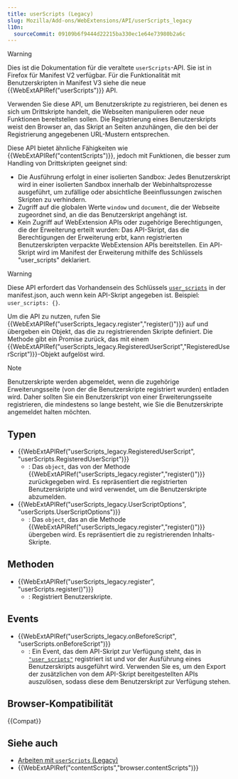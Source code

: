 ```yaml
---
title: userScripts (Legacy)
slug: Mozilla/Add-ons/WebExtensions/API/userScripts_legacy
l10n:
  sourceCommit: 09109b6f9444d22215ba330ec1e64e73980b2a6c
---
```


> [!WARNING]
> Dies ist die Dokumentation für die veraltete `userScripts`-API. Sie ist in Firefox für Manifest V2 verfügbar. Für die Funktionalität mit Benutzerskripten in Manifest V3 siehe die neue {{WebExtAPIRef("userScripts")}} API.

Verwenden Sie diese API, um Benutzerskripte zu registrieren, bei denen es sich um Drittskripte handelt, die Webseiten manipulieren oder neue Funktionen bereitstellen sollen. Die Registrierung eines Benutzerskripts weist den Browser an, das Skript an Seiten anzuhängen, die den bei der Registrierung angegebenen URL-Mustern entsprechen.

Diese API bietet ähnliche Fähigkeiten wie {{WebExtAPIRef("contentScripts")}}, jedoch mit Funktionen, die besser zum Handling von Drittskripten geeignet sind:

- Die Ausführung erfolgt in einer isolierten Sandbox: Jedes Benutzerskript wird in einer isolierten Sandbox innerhalb der Webinhaltsprozesse ausgeführt, um zufällige oder absichtliche Beeinflussungen zwischen Skripten zu verhindern.
- Zugriff auf die globalen Werte `window` und `document`, die der Webseite zugeordnet sind, an die das Benutzerskript angehängt ist.
- Kein Zugriff auf WebExtension APIs oder zugehörige Berechtigungen, die der Erweiterung erteilt wurden: Das API-Skript, das die Berechtigungen der Erweiterung erbt, kann registrierten Benutzerskripten verpackte WebExtension APIs bereitstellen. Ein API-Skript wird im Manifest der Erweiterung mithilfe des Schlüssels "user_scripts" deklariert.

> [!WARNING]
> Diese API erfordert das Vorhandensein des Schlüssels [`user_scripts`](/de/docs/Mozilla/Add-ons/WebExtensions/manifest.json/user_scripts) in der manifest.json, auch wenn kein API-Skript angegeben ist. Beispiel: `user_scripts: {}`.

Um die API zu nutzen, rufen Sie {{WebExtAPIRef("userScripts_legacy.register","register()")}} auf und übergeben ein Objekt, das die zu registrierenden Skripte definiert. Die Methode gibt ein Promise zurück, das mit einem {{WebExtAPIRef("userScripts_legacy.RegisteredUserScript","RegisteredUserScript")}}-Objekt aufgelöst wird.

> [!NOTE]
> Benutzerskripte werden abgemeldet, wenn die zugehörige Erweiterungsseite (von der die Benutzerskripte registriert wurden) entladen wird. Daher sollten Sie ein Benutzerskript von einer Erweiterungsseite registrieren, die mindestens so lange besteht, wie Sie die Benutzerskripte angemeldet halten möchten.

## Typen

- {{WebExtAPIRef("userScripts_legacy.RegisteredUserScript", "userScripts.RegisteredUserScript")}}
  - : Das `object`, das von der Methode {{WebExtAPIRef("userScripts_legacy.register","register()")}} zurückgegeben wird. Es repräsentiert die registrierten Benutzerskripte und wird verwendet, um die Benutzerskripte abzumelden.
- {{WebExtAPIRef("userScripts_legacy.UserScriptOptions", "userScripts.UserScriptOptions")}}
  - : Das `object`, das an die Methode {{WebExtAPIRef("userScripts_legacy.register","register()")}} übergeben wird. Es repräsentiert die zu registrierenden Inhalts-Skripte.

## Methoden

- {{WebExtAPIRef("userScripts_legacy.register", "userScripts.register()")}}
  - : Registriert Benutzerskripte.

## Events

- {{WebExtAPIRef("userScripts_legacy.onBeforeScript", "userScripts.onBeforeScript")}}
  - : Ein Event, das dem API-Skript zur Verfügung steht, das in [`"user_scripts"`](/de/docs/Mozilla/Add-ons/WebExtensions/manifest.json/user_scripts) registriert ist und vor der Ausführung eines Benutzerskripts ausgeführt wird. Verwenden Sie es, um den Export der zusätzlichen von dem API-Skript bereitgestellten APIs auszulösen, sodass diese dem Benutzerskript zur Verfügung stehen.

## Browser-Kompatibilität

{{Compat}}

## Siehe auch

- [Arbeiten mit `userScripts` (Legacy)](/de/docs/Mozilla/Add-ons/WebExtensions/API/userScripts_legacy/Working_with_userScripts)
- {{WebExtAPIRef("contentScripts","browser.contentScripts")}}
